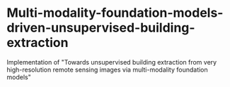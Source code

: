 # Multi-modality-foundation-models-driven-unsupervised-building-extraction
Implementation of "Towards unsupervised building extraction from very high-resolution remote sensing images via multi-modality foundation models"
